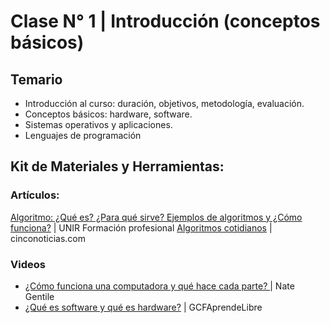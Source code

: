 # Clase N° 1 | Introducción (conceptos básicos)
## Temario
- Introducción al curso: duración, objetivos, metodología, evaluación.
- Conceptos básicos: hardware, software.
- Sistemas operativos y aplicaciones.
- Lenguajes de programación

## Kit de Materiales y Herramientas:
### Artículos:

[Algoritmo: ¿Qué es? ¿Para qué sirve? Ejemplos de algoritmos y ¿Cómo funciona?](https://unirfp.unir.net/revista/ingenieria-y-tecnologia/que-es-algoritmo/) | UNIR Formación profesional
[Algoritmos cotidianos](https://www.cinconoticias.com/algoritmos-cotidianos/) | cinconoticias.com

### Videos
- [¿Cómo funciona una computadora y qué hace cada parte? ](https://youtu.be/0zkX6nlpiSk) | Nate Gentile
- [¿Qué es software y qué es hardware?](https://youtu.be/3F-kuNGlNco) | GCFAprendeLibre
